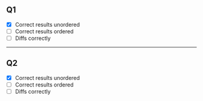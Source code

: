 ## Q1
- [X] Correct results unordered
- [ ] Correct results ordered
- [ ] Diffs correctly

---

## Q2
- [X] Correct results unordered
- [ ] Correct results ordered
- [ ] Diffs correctly
